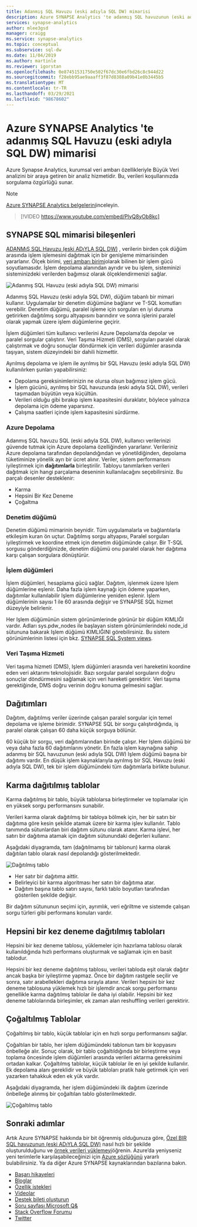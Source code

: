 ```yaml
---
title: Adanmış SQL Havuzu (eski adıyla SQL DW) mimarisi
description: Azure SYNAPSE Analytics 'te adanmış SQL havuzunun (eski adıyla SQL DW), yüksek performans ve ölçeklenebilirlik elde etmek için Azure depolama ile dağıtılmış sorgu işleme özelliklerini nasıl birleştirdiğini öğrenin.
services: synapse-analytics
author: mlee3gsd
manager: craigg
ms.service: synapse-analytics
ms.topic: conceptual
ms.subservice: sql-dw
ms.date: 11/04/2019
ms.author: martinle
ms.reviewer: igorstan
ms.openlocfilehash: 0e87451531750e502f67dc30e6fbd26c8c944d22
ms.sourcegitcommit: f28ebb95ae9aaaff3f87d8388a09b41e0b3445b5
ms.translationtype: MT
ms.contentlocale: tr-TR
ms.lasthandoff: 03/29/2021
ms.locfileid: "98678602"
---
```

# <a name="dedicated-sql-pool-formerly-sql-dw-architecture-in-azure-synapse-analytics"></a>Azure SYNAPSE Analytics 'te adanmış SQL Havuzu (eski adıyla SQL DW) mimarisi

Azure Synapse Analytics, kurumsal veri ambarı özellikleriyle Büyük Veri analizini bir araya getiren bir analiz hizmetidir. Bu, verileri koşullarınızda sorgulama özgürlüğü sunar.

> [!NOTE]
>[Azure SYNAPSE Analytics belgelerini](../overview-what-is.md)inceleyin.
>


> [!VIDEO https://www.youtube.com/embed/PlyQ8yOb8kc]

## <a name="synapse-sql-architecture-components"></a>SYNAPSE SQL mimarisi bileşenleri

[ADANMıŞ SQL Havuzu (eski ADıYLA SQL DW)](sql-data-warehouse-overview-what-is.md) , verilerin birden çok düğüm arasında işlem işlemesini dağıtmak için bir genişleme mimarisinden yararlanır. Ölçek birimi, [veri ambarı birimi](what-is-a-data-warehouse-unit-dwu-cdwu.md)olarak bilinen bir işlem gücü soyutlamasıdır. İşlem depolama alanından ayrıdır ve bu işlem, sisteminizi sisteminizdeki verilerden bağımsız olarak ölçeklendirmenizi sağlar.

![Adanmış SQL Havuzu (eski adıyla SQL DW) mimarisi](./media/massively-parallel-processing-mpp-architecture/massively-parallel-processing-mpp-architecture.png)

Adanmış SQL Havuzu (eski adıyla SQL DW), düğüm tabanlı bir mimari kullanır. Uygulamalar bir denetim düğümüne bağlanır ve T-SQL komutları verebilir. Denetim düğümü, paralel işleme için sorguları en iyi duruma getirirken dağıtılmış sorgu altyapısını barındırır ve sonra işlerini paralel olarak yapmak üzere işlem düğümlerine geçirir.

İşlem düğümleri tüm kullanıcı verilerini Azure Depolama’da depolar ve paralel sorgular çalıştırır. Veri Taşıma Hizmeti (DMS), sorguları paralel olarak çalıştırmak ve doğru sonuçlar döndürmek için verileri düğümler arasında taşıyan, sistem düzeyindeki bir dahili hizmettir.

Ayrılmış depolama ve işlem ile ayrılmış bir SQL Havuzu (eski adıyla SQL DW) kullanılırken şunları yapabilirsiniz:

- Depolama gereksinimlerinizin ne olursa olsun bağımsız işlem gücü.
- İşlem gücünü, ayrılmış bir SQL havuzunda (eski adıyla SQL DW), verileri taşımadan büyütün veya küçültün.
- Verileri olduğu gibi bırakıp işlem kapasitesini duraklatır, böylece yalnızca depolama için ödeme yaparsınız.
- Çalışma saatleri içinde işlem kapasitesini sürdürme.

### <a name="azure-storage"></a>Azure Depolama

Adanmış SQL havuzu SQL (eski adıyla SQL DW), kullanıcı verilerinizi güvende tutmak için Azure depolama özelliğinden yararlanır.  Verileriniz Azure depolama tarafından depolandığından ve yönetildiğinden, depolama tüketiminize yönelik ayrı bir ücret alınır. Veriler, sistem performansını iyileştirmek için **dağıtımlarla** birleştirilir. Tabloyu tanımlarken verileri dağıtmak için hangi parçalama deseninin kullanılacağını seçebilirsiniz. Bu parçalı desenler desteklenir:

- Karma
- Hepsini Bir Kez Deneme
- Çoğaltma

### <a name="control-node"></a>Denetim düğümü

Denetim düğümü mimarinin beynidir. Tüm uygulamalarla ve bağlantılarla etkileşim kuran ön uçtur. Dağıtılmış sorgu altyapısı, Paralel sorguları iyileştirmek ve koordine etmek için denetim düğümünde çalışır. Bir T-SQL sorgusu gönderdiğinizde, denetim düğümü onu paralel olarak her dağıtıma karşı çalışan sorgulara dönüştürür.

### <a name="compute-nodes"></a>İşlem düğümleri

İşlem düğümleri, hesaplama gücü sağlar. Dağıtım, işlenmek üzere Işlem düğümlerine eşlenir. Daha fazla işlem kaynağı için ödeme yaparken, dağıtımlar kullanılabilir Işlem düğümlerine yeniden eşlenir. İşlem düğümlerinin sayısı 1 ile 60 arasında değişir ve SYNAPSE SQL hizmet düzeyiyle belirlenir.

Her Işlem düğümünün sistem görünümlerinde görünür bir düğüm KIMLIĞI vardır. Adları sys.pdw_nodes ile başlayan sistem görünümlerindeki node_id sütununa bakarak Işlem düğümü KIMLIĞINI görebilirsiniz. Bu sistem görünümlerinin listesi için bkz. [SYNAPSE SQL System views](/sql/relational-databases/system-catalog-views/sql-data-warehouse-and-parallel-data-warehouse-catalog-views?toc=/azure/synapse-analytics/sql-data-warehouse/toc.json&bc=/azure/synapse-analytics/sql-data-warehouse/breadcrumb/toc.json&view=azure-sqldw-latest&preserve-view=true).

### <a name="data-movement-service"></a>Veri Taşıma Hizmeti

Veri taşıma hizmeti (DMS), Işlem düğümleri arasında veri hareketini koordine eden veri aktarımı teknolojisidir. Bazı sorgular paralel sorguların doğru sonuçlar döndürmesini sağlamak için veri hareketi gerektirir. Veri taşıma gerektiğinde, DMS doğru verinin doğru konuma gelmesini sağlar.

## <a name="distributions"></a>Dağıtımları

Dağıtım, dağıtılmış veriler üzerinde çalışan paralel sorgular için temel depolama ve işleme birimidir. SYNAPSE SQL bir sorgu çalıştırdığında, iş paralel olarak çalışan 60 daha küçük sorguya bölünür.

60 küçük bir sorgu, veri dağıtımlarından birinde çalışır. Her Işlem düğümü bir veya daha fazla 60 dağıtımlarını yönetir. En fazla işlem kaynağına sahip adanmış bir SQL havuzunun (eski adıyla SQL DW) Işlem düğümü başına bir dağıtımı vardır. En düşük işlem kaynaklarıyla ayrılmış bir SQL Havuzu (eski adıyla SQL DW), tek bir işlem düğümündeki tüm dağıtımlarla birlikte bulunur.  

## <a name="hash-distributed-tables"></a>Karma dağıtılmış tablolar

Karma dağıtılmış bir tablo, büyük tablolarsa birleştirmeler ve toplamalar için en yüksek sorgu performansını sunabilir.

Verileri karma olarak dağıtılmış bir tabloya bölmek için, her bir satırı bir dağıtıma göre kesin şekilde atamak üzere bir karma işlev kullanılır. Tablo tanımında sütunlardan biri dağıtım sütunu olarak atanır. Karma işlevi, her satırı bir dağıtıma atamak için dağıtım sütunundaki değerleri kullanır.

Aşağıdaki diyagramda, tam (dağıtılmamış bir tablonun) karma olarak dağıtılan tablo olarak nasıl depolandığı gösterilmektedir.

![Dağıtılmış tablo](./media/massively-parallel-processing-mpp-architecture/hash-distributed-table.png "Dağıtılmış tablo")  

- Her satır bir dağıtıma aittir.  
- Belirleyici bir karma algoritması her satırı bir dağıtıma atar.  
- Dağıtım başına tablo satırı sayısı, farklı tablo boyutları tarafından gösterilen şekilde değişir.

Bir dağıtım sütununun seçimi için, ayrımlık, veri eğriltme ve sistemde çalışan sorgu türleri gibi performans konuları vardır.

## <a name="round-robin-distributed-tables"></a>Hepsini bir kez deneme dağıtılmış tabloları

Hepsini bir kez deneme tablosu, yüklemeler için hazırlama tablosu olarak kullanıldığında hızlı performans oluşturmak ve sağlamak için en basit tablodur.

Hepsini bir kez deneme dağıtılmış tablosu, verileri tabloda eşit olarak dağıtır ancak başka bir iyileştirme yapmaz. Önce bir dağıtım rastgele seçilir ve sonra, satır arabellekleri dağıtıma sırayla atanır. Verileri hepsini bir kez deneme tablosuna yüklemek hızlı bir işlemdir ancak sorgu performansı genellikle karma dağıtılmış tablolar ile daha iyi olabilir. Hepsini bir kez deneme tablolarında birleşimler, ek zaman alan reshuffling verileri gerektirir.

## <a name="replicated-tables"></a>Çoğaltılmış Tablolar

Çoğaltılmış bir tablo, küçük tablolar için en hızlı sorgu performansını sağlar.

Çoğaltılan bir tablo, her işlem düğümündeki tablonun tam bir kopyasını önbelleğe alır. Sonuç olarak, bir tablo çoğaltıldığında bir birleştirme veya toplama öncesinde işlem düğümleri arasında verileri aktarma gereksinimi ortadan kalkar. Çoğaltılmış tablolar, küçük tablolar ile en iyi şekilde kullanılır. Ek depolama alanı gereklidir ve büyük tabloları pratik hale getirmek için veri yazarken tahakkuk eden ek yük vardır.  

Aşağıdaki diyagramda, her işlem düğümündeki ilk dağıtım üzerinde önbelleğe alınmış bir çoğaltılan tablo gösterilmektedir.  

![Çoğaltılmış tablo](./media/massively-parallel-processing-mpp-architecture/replicated-table.png "Çoğaltılmış tablo")

## <a name="next-steps"></a>Sonraki adımlar

Artık Azure SYNAPSE hakkında bir bit öğrenmiş olduğunuza göre, [Özel BIR SQL havuzunun (eski ADıYLA SQL DW)](create-data-warehouse-portal.md) nasıl hızlı bir şekilde oluşturulduğunu ve [örnek verileri yüklemeyi](./load-data-from-azure-blob-storage-using-copy.md)öğrenin. Azure’da yeniyseniz yeni terimlerle karşılaşabileceğinizi için [Azure sözlüğünü](../../azure-glossary-cloud-terminology.md?toc=/azure/synapse-analytics/sql-data-warehouse/toc.json&bc=/azure/synapse-analytics/sql-data-warehouse/breadcrumb/toc.json) yararlı bulabilirsiniz. Ya da diğer Azure SYNAPSE kaynaklarından bazılarına bakın.  

- [Başarı hikayeleri](https://azure.microsoft.com/case-studies/?service=sql-data-warehouse)
- [Bloglar](https://azure.microsoft.com/blog/tag/azure-sql-data-warehouse/)
- [Özellik istekleri](https://feedback.azure.com/forums/307516-sql-data-warehouse)
- [Videolar](https://azure.microsoft.com/documentation/videos/index/?services=sql-data-warehouse)
- [Destek bileti oluşturun](sql-data-warehouse-get-started-create-support-ticket.md)
- [Soru sayfası Microsoft Q&](/answers/topics/azure-synapse-analytics.html)
- [Stack Overflow Forumu](https://stackoverflow.com/questions/tagged/azure-sqldw)
- [Twitter](https://twitter.com/hashtag/SQLDW)